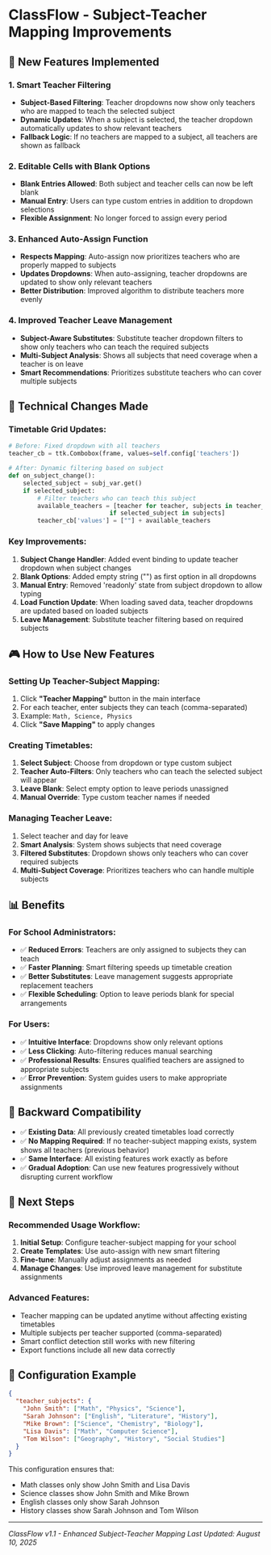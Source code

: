 # ClassFlow - Subject-Teacher Mapping Improvements

## 🎯 **New Features Implemented**

### 1. **Smart Teacher Filtering**
- **Subject-Based Filtering**: Teacher dropdowns now show only teachers who are mapped to teach the selected subject
- **Dynamic Updates**: When a subject is selected, the teacher dropdown automatically updates to show relevant teachers
- **Fallback Logic**: If no teachers are mapped to a subject, all teachers are shown as fallback

### 2. **Editable Cells with Blank Options**
- **Blank Entries Allowed**: Both subject and teacher cells can now be left blank
- **Manual Entry**: Users can type custom entries in addition to dropdown selections
- **Flexible Assignment**: No longer forced to assign every period

### 3. **Enhanced Auto-Assign Function**
- **Respects Mapping**: Auto-assign now prioritizes teachers who are properly mapped to subjects
- **Updates Dropdowns**: When auto-assigning, teacher dropdowns are updated to show only relevant teachers
- **Better Distribution**: Improved algorithm to distribute teachers more evenly

### 4. **Improved Teacher Leave Management**
- **Subject-Aware Substitutes**: Substitute teacher dropdown filters to show only teachers who can teach the required subjects
- **Multi-Subject Analysis**: Shows all subjects that need coverage when a teacher is on leave
- **Smart Recommendations**: Prioritizes substitute teachers who can cover multiple subjects

## 🔧 **Technical Changes Made**

### **Timetable Grid Updates:**
```python
# Before: Fixed dropdown with all teachers
teacher_cb = ttk.Combobox(frame, values=self.config['teachers'])

# After: Dynamic filtering based on subject
def on_subject_change():
    selected_subject = subj_var.get()
    if selected_subject:
        # Filter teachers who can teach this subject
        available_teachers = [teacher for teacher, subjects in teacher_subjects.items() 
                            if selected_subject in subjects]
        teacher_cb['values'] = [""] + available_teachers
```

### **Key Improvements:**
1. **Subject Change Handler**: Added event binding to update teacher dropdown when subject changes
2. **Blank Options**: Added empty string ("") as first option in all dropdowns
3. **Manual Entry**: Removed 'readonly' state from subject dropdown to allow typing
4. **Load Function Update**: When loading saved data, teacher dropdowns are updated based on loaded subjects
5. **Leave Management**: Substitute teacher filtering based on required subjects

## 🎮 **How to Use New Features**

### **Setting Up Teacher-Subject Mapping:**
1. Click **"Teacher Mapping"** button in the main interface
2. For each teacher, enter subjects they can teach (comma-separated)
3. Example: `Math, Science, Physics`
4. Click **"Save Mapping"** to apply changes

### **Creating Timetables:**
1. **Select Subject**: Choose from dropdown or type custom subject
2. **Teacher Auto-Filters**: Only teachers who can teach the selected subject will appear
3. **Leave Blank**: Select empty option to leave periods unassigned
4. **Manual Override**: Type custom teacher names if needed

### **Managing Teacher Leave:**
1. Select teacher and day for leave
2. **Smart Analysis**: System shows subjects that need coverage
3. **Filtered Substitutes**: Dropdown shows only teachers who can cover required subjects
4. **Multi-Subject Coverage**: Prioritizes teachers who can handle multiple subjects

## 📊 **Benefits**

### **For School Administrators:**
- ✅ **Reduced Errors**: Teachers are only assigned to subjects they can teach
- ✅ **Faster Planning**: Smart filtering speeds up timetable creation
- ✅ **Better Substitutes**: Leave management suggests appropriate replacement teachers
- ✅ **Flexible Scheduling**: Option to leave periods blank for special arrangements

### **For Users:**
- ✅ **Intuitive Interface**: Dropdowns show only relevant options
- ✅ **Less Clicking**: Auto-filtering reduces manual searching
- ✅ **Professional Results**: Ensures qualified teachers are assigned to appropriate subjects
- ✅ **Error Prevention**: System guides users to make appropriate assignments

## 🔄 **Backward Compatibility**

- ✅ **Existing Data**: All previously created timetables load correctly
- ✅ **No Mapping Required**: If no teacher-subject mapping exists, system shows all teachers (previous behavior)
- ✅ **Same Interface**: All existing features work exactly as before
- ✅ **Gradual Adoption**: Can use new features progressively without disrupting current workflow

## 🚀 **Next Steps**

### **Recommended Usage Workflow:**
1. **Initial Setup**: Configure teacher-subject mapping for your school
2. **Create Templates**: Use auto-assign with new smart filtering
3. **Fine-tune**: Manually adjust assignments as needed
4. **Manage Changes**: Use improved leave management for substitute assignments

### **Advanced Features:**
- Teacher mapping can be updated anytime without affecting existing timetables
- Multiple subjects per teacher supported (comma-separated)
- Smart conflict detection still works with new filtering
- Export functions include all new data correctly

## 📝 **Configuration Example**

```json
{
  "teacher_subjects": {
    "John Smith": ["Math", "Physics", "Science"],
    "Sarah Johnson": ["English", "Literature", "History"],
    "Mike Brown": ["Science", "Chemistry", "Biology"],
    "Lisa Davis": ["Math", "Computer Science"],
    "Tom Wilson": ["Geography", "History", "Social Studies"]
  }
}
```

This configuration ensures that:
- Math classes only show John Smith and Lisa Davis
- Science classes show John Smith and Mike Brown
- English classes only show Sarah Johnson
- History classes show Sarah Johnson and Tom Wilson

---

*ClassFlow v1.1 - Enhanced Subject-Teacher Mapping*
*Last Updated: August 10, 2025*

